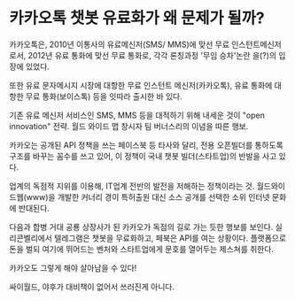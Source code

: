 # 카카오톡 챗봇 유료화가 왜 문제가 될까?

카카오톡은, 2010년 이통사의 유료메신저(SMS/ MMS)에 맞선 무료 인스턴트메신저로서, 
2012년 유료 통화에 맞선  무료 통화로, 각각 론칭과정 '무임 승차'논란 을(?)의 입장에 
있었다. 

또한 유료 문자메시지 시장에 대항한 무료 인스턴트 메신저(카카오톡), 
유료 통화에 대항한 무료 통화(보이스톡) 등을 잇따라 출시한 바 있다.

기존 유료 메신저 서비스인  SMS, MMS 등을 대적하기 위해 내세운 것이 
"open innovation" 전략. 월드 와이드 맵 창시자 팀 버너스리의 이념을 따른 행보.

카카오는 공개된 API 정책을 쓰는 페이스북 등 타사와 달리, 
전용 오픈빌더를 통하도록 구조를 바꾸는 꼼수를 쓰고 있어, 
이 정책이 국내 챗봇 빌더(스타트업)의 반발을 사고 있다.

업계의 독점적 지위를 이용해, IT업계 전반의 발전을 저해하는 정책이라는 것. 
월드와이드웹(www)을 개발한 커너리 경이 특허출원 대신 소스 공개를 선택한 
소위 인터넷 문화에 반대된다.

다음과 합병 거대 공룡 상장사가 된 카카오가 독점의 길로 가는 듯한 행보를 보인다. 
실리콘벨리에서 텔레그램은 챗봇을 무료화하고, 페북은 API를 여는 상황이다.
플랫폼으로 돈을 벌되 여기에 뛰어드는 벤처와 
스타트업에게 문호를 열어두는 제스쳐를 취한다. 

카카오도 그렇게 해야 살아남을 수 있다!

싸이월드, 야후가 대비책이 없어서 쓰러진게 아니다. 

